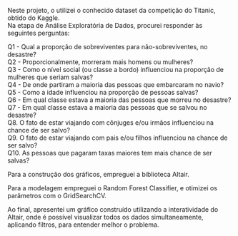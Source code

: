 Neste projeto, o utilizei o conhecido dataset da competição do Titanic, obtido do Kaggle.  
Na etapa de Análise Exploratória de Dados, procurei responder às seguintes perguntas:  

Q1 - Qual a proporção de sobreviventes para não-sobreviventes, no desastre?  
Q2 - Proporcionalmente, morreram mais homens ou mulheres?  
Q3 - Como o nível social (ou classe a bordo) influenciou na proporção de mulheres que seriam salvas?  
Q4 - De onde partiram a maioria das pessoas que embarcaram no navio?  
Q5 - Como a idade influenciou na proporção de pessoas salvas?  
Q6 - Em qual classe estava a maioria das pessoas que morreu no desastre?  
Q7 - Em qual classe estava a maioria das pessoas que se salvou no desastre?  
Q8. O fato de estar viajando com cônjuges e/ou irmãos influenciou na chance de ser salvo?  
Q9. O fato de estar viajando com pais e/ou filhos influenciou na chance de ser salvo?  
Q10. As pessoas que pagaram taxas maiores tem mais chance de ser salvas? 

Para a construção dos gráficos, empreguei a biblioteca Altair.  

Para a modelagem empreguei o Random Forest Classifier, e otimizei os parâmetros com o GridSearchCV.  

Ao final, apresentei um gráfico construído utilizando a interatividade do Altair, onde é possível visualizar todos os dados simultaneamente, aplicando filtros, para entender melhor o problema.  
